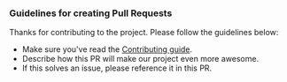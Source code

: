 ### Guidelines for creating Pull Requests

Thanks for contributing to the project. Please follow the guidelines
below:

* Make sure you've read the [Contributing guide](https://github.com/UdacityMobileWebScholarship/guess-quote/blob/master/CONTRIBUTING.md).
* Describe how this PR will make our project even more awesome.
* If this solves an issue, please reference it in this PR.
